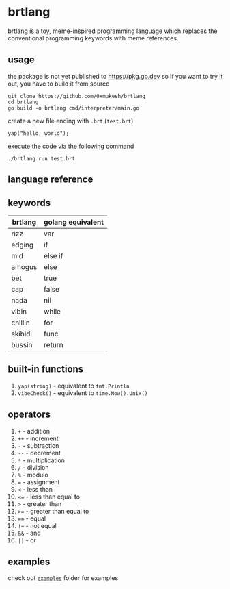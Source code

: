 # brtlang

brtlang is a toy, meme-inspired programming language which replaces the conventional programming keywords with meme references.

## usage

the package is not yet published to https://pkg.go.dev so if you want to try it out, you have to build it from source

```
git clone https://github.com/0xmukesh/brtlang
cd brtlang
go build -o brtlang cmd/interpreter/main.go
```

create a new file ending with `.brt` (`test.brt`)

```
yap("hello, world");
```

execute the code via the following command

```
./brtlang run test.brt
```

## language reference

## keywords

| brtlang | golang equivalent |
| ------- | ----------------- |
| rizz    | var               |
| edging  | if                |
| mid     | else if           |
| amogus  | else              |
| bet     | true              |
| cap     | false             |
| nada    | nil               |
| vibin   | while             |
| chillin | for               |
| skibidi | func              |
| bussin  | return            |

## built-in functions

1. `yap(string)` - equivalent to `fmt.Println`
2. `vibeCheck()` - equivalent to `time.Now().Unix()`

## operators

1. `+` - addition
2. `++` - increment
3. `-` - subtraction
4. `--` - decrement
5. `*` - multiplication
6. `/` - division
7. `%` - modulo
8. `=` - assignment
9. `<` - less than
10. `<=` - less than equal to
11. `>` - greater than
12. `>=` - greater than equal to
13. `==` - equal
14. `!=` - not equal
15. `&&` - and
16. `||` - or

## examples

check out [`examples`](./examples/) folder for examples

